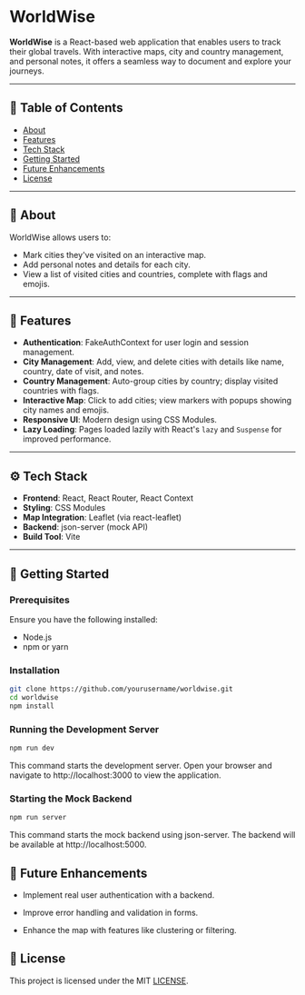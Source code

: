 # WorldWise

**WorldWise** is a React-based web application that enables users to track their global travels. With interactive maps, city and country management, and personal notes, it offers a seamless way to document and explore your journeys.

---

## 🧭 Table of Contents

- [About](#about)
- [Features](#features)
- [Tech Stack](#tech-stack)
- [Getting Started](#getting-started)
- [Future Enhancements](#future-enhancements)
- [License](#license)

---

## 📌 About

WorldWise allows users to:

- Mark cities they've visited on an interactive map.
- Add personal notes and details for each city.
- View a list of visited cities and countries, complete with flags and emojis.

---

## 🌟 Features

- **Authentication**: FakeAuthContext for user login and session management.
- **City Management**: Add, view, and delete cities with details like name, country, date of visit, and notes.
- **Country Management**: Auto-group cities by country; display visited countries with flags.
- **Interactive Map**: Click to add cities; view markers with popups showing city names and emojis.
- **Responsive UI**: Modern design using CSS Modules.
- **Lazy Loading**: Pages loaded lazily with React's `lazy` and `Suspense` for improved performance.

---

## ⚙️ Tech Stack

- **Frontend**: React, React Router, React Context
- **Styling**: CSS Modules
- **Map Integration**: Leaflet (via react-leaflet)
- **Backend**: json-server (mock API)
- **Build Tool**: Vite

---

## 🚀 Getting Started

### Prerequisites

Ensure you have the following installed:

- Node.js
- npm or yarn

### Installation

```bash
git clone https://github.com/yourusername/worldwise.git
cd worldwise
npm install

```

### Running the Development Server

```bash
npm run dev
```

This command starts the development server. Open your browser and navigate to http://localhost:3000 to view the application.

### Starting the Mock Backend

```bash
npm run server
```

This command starts the mock backend using json-server. The backend will be available at http://localhost:5000.

## 🔮 Future Enhancements

- Implement real user authentication with a backend.

- Improve error handling and validation in forms.

- Enhance the map with features like clustering or filtering.

## 📄 License

This project is licensed under the MIT [LICENSE](./LICENSE).
